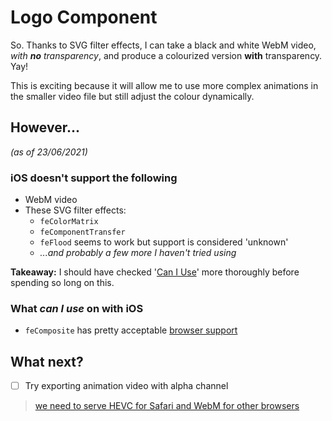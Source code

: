 # Logo Component

So. Thanks to SVG filter effects, I can take a black and white WebM video, *with **no** transparency*, and produce a colourized version **with** transparency. Yay!

This is exciting because it will allow me to use more complex animations in the smaller video file but still adjust the colour dynamically.

## However...
*(as of 23/06/2021)*
### iOS doesn't support the following
- WebM video
- These SVG filter effects:
  - `feColorMatrix`
  - `feComponentTransfer`
  - `feFlood` seems to work but support is considered 'unknown'
  - *...and probably a few more I haven't tried using*

**Takeaway:** I should have checked '[Can I Use](https:caniuse.com)' more thoroughly before spending so long on this.

### What *can I use* on with iOS
- `feComposite` has pretty acceptable [browser support](https://caniuse.com/mdn-svg_elements_fecomposite)

## What next?
- [ ] Try exporting animation video with alpha channel
> [we need to serve HEVC for Safari and WebM for other browsers](https://css-tricks.com/overlaying-video-with-transparency-while-wrangling-cross-browser-support/#serving-transparent-videos-for-all-browsers)

